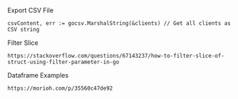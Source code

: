 

Export CSV File
```
csvContent, err := gocsv.MarshalString(&clients) // Get all clients as CSV string
```

Filter Slice
```
https://stackoverflow.com/questions/67143237/how-to-filter-slice-of-struct-using-filter-parameter-in-go
```

Dataframe Examples
```
https://morioh.com/p/35560c47de92
```